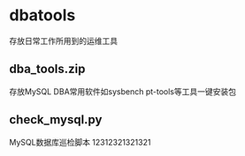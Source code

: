 # dbatools
存放日常工作所用到的运维工具

## dba_tools.zip
存放MySQL DBA常用软件如sysbench pt-tools等工具一键安装包

## check_mysql.py
MySQL数据库巡检脚本
12312321321321

